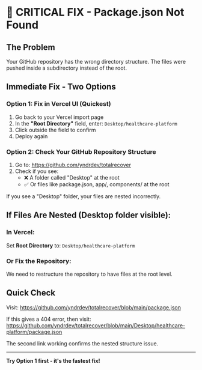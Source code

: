 # 🚨 CRITICAL FIX - Package.json Not Found

## The Problem
Your GitHub repository has the wrong directory structure. The files were pushed inside a subdirectory instead of the root.

## Immediate Fix - Two Options

### Option 1: Fix in Vercel UI (Quickest)
1. Go back to your Vercel import page
2. In the **"Root Directory"** field, enter: `Desktop/healthcare-platform`
3. Click outside the field to confirm
4. Deploy again

### Option 2: Check Your GitHub Repository Structure

1. Go to: https://github.com/yndrdev/totalrecover
2. Check if you see:
   - ❌ A folder called "Desktop" at the root
   - ✅ Or files like package.json, app/, components/ at the root

If you see a "Desktop" folder, your files are nested incorrectly.

## If Files Are Nested (Desktop folder visible):

### In Vercel:
Set **Root Directory** to: `Desktop/healthcare-platform`

### Or Fix the Repository:
We need to restructure the repository to have files at the root level.

## Quick Check
Visit: https://github.com/yndrdev/totalrecover/blob/main/package.json

If this gives a 404 error, then visit:
https://github.com/yndrdev/totalrecover/blob/main/Desktop/healthcare-platform/package.json

The second link working confirms the nested structure issue.

---
**Try Option 1 first - it's the fastest fix!**